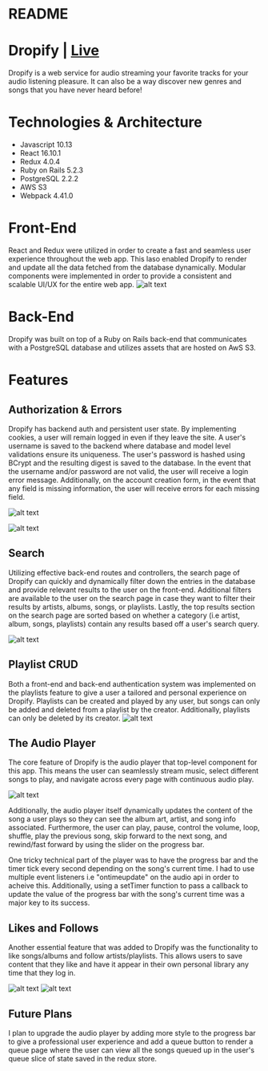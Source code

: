 # README

# Dropify | [Live](http://dropify-echung.herokuapp.com)
Dropify is a web service for audio streaming your favorite tracks for your audio listening pleasure. It can also be a way discover new genres and songs that you have never heard before!

# Technologies & Architecture
* Javascript 10.13
* React 16.10.1
* Redux 4.0.4
* Ruby on Rails 5.2.3
* PostgreSQL 2.2.2
* AWS S3
* Webpack 4.41.0

# Front-End
React and Redux were utilized in order to create a fast and seamless user experience throughout the web app. This laso enabled Dropify to render and update all the data fetched from the database dynamically. Modular components were implemented in order to provide a consistent and scalable UI/UX for the entire web app.
![alt text](https://github.com/chunisama/Dropify/blob/master/app/assets/images/front-end%20pt%202.png)

# Back-End
Dropify was built on top of a Ruby on Rails back-end that communicates with a PostgreSQL database and utilizes assets that are hosted on AwS S3. 

# Features


## Authorization & Errors
Dropify has backend auth and persistent user state. By implementing cookies, a user will remain logged in even if they leave the site. A user's username is saved to the backend where database and model level validations ensure its uniqueness. The user's password is hashed using BCrypt and the resulting digest is saved to the database. In the event that the username and/or password are not valid, the user will receive a login error message. Additionally, on the account creation form, in the event that any field is missing information, the user will receive errors for each missing field.

![alt text](https://github.com/chunisama/Dropify/blob/master/app/assets/images/Screen%20Shot%202019-10-11%20at%2012.33.14%20PM.png)

![alt text](https://github.com/chunisama/Dropify/blob/master/app/assets/images/Screen%20Shot%202019-10-11%20at%2011.47.56%20AM.png)

## Search
Utilizing effective back-end routes and controllers, the search page of Dropify can quickly and dynamically filter down the entries in the database and provide relevant results to the user on the front-end. Additional filters are available to the user on the search page in case they want to filter their results by artists, albums, songs, or playlists. Lastly, the top results section on the search page are sorted based on whether a category (i.e artist, album, songs, playlists) contain any results based off a user's search query.

![alt text](https://github.com/chunisama/Dropify/blob/master/app/assets/images/search.gif)


## Playlist CRUD
Both a front-end and back-end authentication system was implemented on the playlists feature to give a user a tailored and personal experience on Dropify. Playlists can be created and played by any user, but songs can only be added and deleted from a playlist by the creator. Additionally, playlists can only be deleted by its creator.
![alt text](https://github.com/chunisama/Dropify/blob/master/app/assets/images/playlist%20crud.png)

## The Audio Player
The core feature of Dropify is the audio player that top-level component for this app. This means the user can seamlessly stream music, select different songs to play, and navigate across every page with continuous audio play.

![alt text](https://github.com/chunisama/Dropify/blob/master/app/assets/images/Screen%20Shot%202019-10-11%20at%2012.01.06%20PM.png)


Additionally, the audio player itself dynamically updates the content of the song a user plays so they can see the album art, artist, and song info associated. Furthermore, the user can play, pause, control the volume, loop, shuffle, play the previous song, skip forward to the next song, and rewind/fast forward by using the slider on the progress bar.

One tricky technical part of the player was to have the progress bar and the timer tick every second depending on the song's current time. I had to use multiple event listeners i.e "ontimeupdate" on the audio api in order to acheive this. Additionally, using a setTimer function to pass a callback to update the value of the progress bar with the song's current time was a major key to its success.

## Likes and Follows
Another essential feature that was added to Dropify was the functionality to like songs/albums and follow artists/playlists. This allows users to save content that they like and have it appear in their own personal library any time that they log in.

![alt text](https://github.com/chunisama/Dropify/blob/master/app/assets/images/liked%20songs.png)
![alt text](https://github.com/chunisama/Dropify/blob/master/app/assets/images/following%20playlist.png)

## Future Plans
I plan to upgrade the audio player by adding more style to the progress bar to give a professional user experience and add a queue button to render a queue page where the user can view all the songs queued up in the user's queue slice of state saved in the redux store.